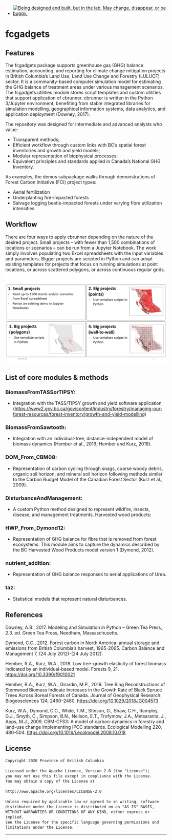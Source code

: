 * <a id="devex-badge" rel="Exploration" href="https://github.com/BCDevExchange/assets/blob/master/README.md"><img alt="Being designed and built, but in the lab. May change, disappear, or be buggy." style="border-width:0" src="https://assets.bcdevexchange.org/images/badges/exploration.svg" title="Being designed and built, but in the lab. May change, disappear, or be buggy." /></a>

# fcgadgets
## Features
The fcgadgets package supports greenhouse gas (GHG) balance estimation, accounting, and reporting for climate change mitigation projects in British Columbia’s Land Use, Land Use Change and Forestry (LULUCF) sector. It is a community-based computer simulation model for estimating the GHG balance of treatment areas under various management scenarios. The fcgadgets.utilities module stores script templates and custom utilities that support application of cbrunner. 
cbrunner is written in the Python 3/Jupyter environment, benefiting from stable integrated libraries for simulation modelling, geographical information systems, data analytics, and application deployment (Downey, 2017). 

The repository was designed for intermediate and advanced analysts who value: 
* Transparent methods;
* Efficient workflow through custom links with BC’s spatial forest inventories and growth and yield models;
* Modular representation of biophysical processes;
* Equivalent principles and standards applied in Canada’s National GHG Inventory.

As examples, the demos subpackage walks through demonstrations of Forest Carbon Initiative (FCI) project types:
* Aerial fertilization
* Underplanting fire-impacted forests
* Salvage logging beetle-impacted forests under varying fibre utilization intensities

## Workflow
There are four ways to apply cbrunner depending on the nature of the desired project. Small projects – with fewer than 1,500 combinations of locations or scenarios – can be run from a Jupyter Notebook. The work simply involves populating two Excel spreadsheets with the input variables and parameters. Bigger projects are scripted in Python and can adopt existing templates for projects that focus on running simulations at point locations, or across scattered polygons, or across continuous regular grids.
![image info](./images/fcgadgets_runoptions.png)

## List of core modules & methods
### BiomassFromTASSorTIPSY: 
* Integration with the TASS/TIPSY growth and yield software application (https://www2.gov.bc.ca/gov/content/industry/forestry/managing-our-forest-resources/forest-inventory/growth-and-yield-modelling)
### BiomassFromSawtooth:
* Integration with an individual-tree, distance-independent model of biomass dynamics (Hember et al., 2019; Hember and Kurz, 2018).
### DOM_From_CBM08: 
* Representation of carbon cycling through snags, coarse woody debris, organic soil horizon, and mineral soil horizon following methods similar to the Carbon Budget Model of the Canadian Forest Sector (Kurz et al., 2009).
### DisturbanceAndManagement: 
* A custom Python method designed to represent wildfire, insects, disease, and management treatments.
Harvested wood products:
### HWP_From_Dymond12: 
* Representation of GHG balance for fibre that is removed from forest ecosystems. This module aims to capture the dynamics described by the BC Harvested Wood Products model version 1 (Dymond, 2012).
### nutrient_addition:
* Representation of GHG balance responses to aerial applications of Urea.
### taz: 
* Statistical models that represent natural disturbances.

## References
Downey, A.B., 2017. Modeling and Simulation in Python – Green Tea Press, 2.3. ed. Green Tea Press, Needham, Massaschusetts.

Dymond, C.C., 2012. Forest carbon in North America: annual storage and emissions from British Columbia’s harvest, 1965-2065. Carbon Balance and Management 7, (24 July 2012)-(24 July 2012).

Hember, R.A., Kurz, W.A., 2018. Low tree-growth elasticity of forest biomass indicated by an individual-based model. Forests 9, 21. https://doi.org/10.3390/f9010021

Hember, R.A., Kurz, W.A., Girardin, M.P., 2019. Tree Ring Reconstructions of Stemwood Biomass Indicate Increases in the Growth Rate of Black Spruce Trees Across Boreal Forests of Canada. Journal of Geophysical Research: Biogeosciences 124, 2460–2480. https://doi.org/10.1029/2018JG004573

Kurz, W.A., Dymond, C.C., White, T.M., Stinson, G., Shaw, C.H., Rampley, G.J., Smyth, C., Simpson, B.N., Neilson, E.T., Trofymow, J.A., Metsaranta, J., Apps, M.J., 2009. CBM-CFS3: A model of carbon-dynamics in forestry and land-use change implementing IPCC standards. Ecological Modelling 220, 480–504. https://doi.org/10.1016/j.ecolmodel.2008.10.018 


## License

    Copyright 2020 Province of British Columbia

    Licensed under the Apache License, Version 2.0 (the "License");
    you may not use this file except in compliance with the License.
    You may obtain a copy of the License at

    http://www.apache.org/licenses/LICENSE-2.0

    Unless required by applicable law or agreed to in writing, software distributed under the License is distributed on an "AS IS" BASIS,
    WITHOUT WARRANTIES OR CONDITIONS OF ANY KIND, either express or implied.
    See the License for the specific language governing permissions and limitations under the License.

------------------------------------------------------------------------

